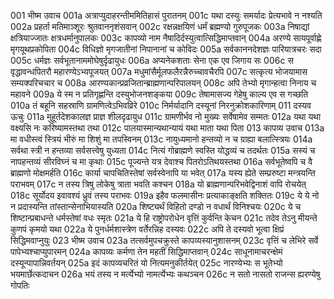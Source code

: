 001  भीष्म उवाच
001a अत्राप्युदाहरन्तीममितिहासं पुरातनम्
001c यथा दस्युः समर्यादः प्रेत्यभावे न नश्यति
002a प्रहर्ता मतिमाञ्शूरः श्रुतवाननृशंसवान्
002c रक्षन्नक्षयिणं धर्मं ब्रह्मण्यो गुरुपूजकः
003a निषाद्यां क्षत्रियाज्जातः क्षत्रधर्मानुपालकः
003c कापव्यो नाम नैषादिर्दस्युत्वात्सिद्धिमाप्तवान्
004a अरण्ये सायपूर्वाह्णे मृगयूथप्रकोपिता
004c विधिज्ञो मृगजातीनां निपानानां च कोविदः
005a सर्वकाननदेशज्ञः पारियात्रचरः सदा
005c धर्मज्ञः सर्वभूतानाममोघेषुर्दृढायुधः
006a अप्यनेकशताः सेना एक एव जिगाय सः
006c स वृद्धावन्धपितरौ महारण्येऽभ्यपूजयत्
007a मधुमांसैर्मूलफलैरन्नैरुच्चावचैरपि
007c सत्कृत्य भोजयामास सम्यक्परिचचार च
008a आरण्यकान्प्रव्रजितान्ब्राह्मणान्परिपालयन्
008c अपि तेभ्यो मृगान्हत्वा निनाय च महावने
009a ये स्म न प्रतिगृह्णन्ति दस्युभोजनशङ्कया
009c तेषामासज्य गेहेषु काल्य एव स गच्छति
010a तं बहूनि सहस्राणि ग्रामणित्वेऽभिवव्रिरे
010c निर्मर्यादानि दस्यूनां निरनुक्रोशकारिणाम्
011  दस्यव ऊचुः
011a मुहूर्तदेशकालज्ञ प्राज्ञ शीलदृढायुध
011c ग्रामणीर्भव नो मुख्यः सर्वेषामेव सम्मतः
012a यथा यथा वक्ष्यसि नः करिष्यामस्तथा तथा
012c पालयास्मान्यथान्यायं यथा माता यथा पिता
013  कापव्य उवाच
013a मा वधीस्त्वं स्त्रियं भीरुं मा शिशुं मा तपस्विनम्
013c नायुध्यमानो हन्तव्यो न च ग्राह्या बलात्स्त्रियः
014a सर्वथा स्त्री न हन्तव्या सर्वसत्त्वेषु युध्यता
014c नित्यं गोब्राह्मणे स्वस्ति योद्धव्यं च तदर्थतः
015a सस्यं च नापहन्तव्यं सीरविघ्नं च मा कृथाः
015c पूज्यन्ते यत्र देवाश्च पितरोऽतिथयस्तथा
016a सर्वभूतेष्वपि च वै ब्राह्मणो मोक्षमर्हति
016c कार्या चापचितिस्तेषां सर्वस्वेनापि या भवेत्
017a यस्य ह्येते सम्प्ररुष्टा मन्त्रयन्ति पराभवम्
017c न तस्य त्रिषु लोकेषु त्राता भवति कश्चन
018a यो ब्राह्मणान्परिभवेद्विनाशं वापि रोचयेत्
018c सूर्योदय इवावश्यं ध्रुवं तस्य पराभवः
019a इहैव फलमासीनः प्रत्याकाङ्क्षति शक्तितः
019c ये ये नो न प्रदास्यन्ति तांस्तान्सेनाभियास्यति
020a शिष्ट्यर्थं विहितो दण्डो न वधार्थं विनिश्चयः
020c ये च शिष्टान्प्रबाधन्ते धर्मस्तेषां वधः स्मृतः
021a ये हि राष्ट्रोपरोधेन वृत्तिं कुर्वन्ति केचन
021c तदेव तेऽनु मीयन्ते कुणपं कृमयो यथा
022a ये पुनर्धर्मशास्त्रेण वर्तेरन्निह दस्यवः
022c अपि ते दस्यवो भूत्वा क्षिप्रं सिद्धिमवाप्नुयुः
023  भीष्म उवाच
023a तत्सर्वमुपचक्रुस्ते कापव्यस्यानुशासनम्
023c वृत्तिं च लेभिरे सर्वे पापेभ्यश्चाप्युपारमन्
024a कापव्यः कर्मणा तेन महतीं सिद्धिमाप्तवान्
024c साधूनामाचरन्क्षेमं दस्यून्पापान्निवर्तयन्
025a इदं कापव्यचरितं यो नित्यमनुकीर्तयेत्
025c नारण्येभ्यः स भूतेभ्यो भयमार्छेत्कदाचन
026a भयं तस्य न मर्त्येभ्यो नामर्त्येभ्यः कथञ्चन
026c न सतो नासतो राजन्स ह्यरण्येषु गोपतिः

